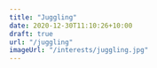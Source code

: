 ```yaml
---
title: "Juggling"
date: 2020-12-30T11:10:26+10:00
draft: true
url: "/juggling"
imageUrl: "/interests/juggling.jpg"
---
```

